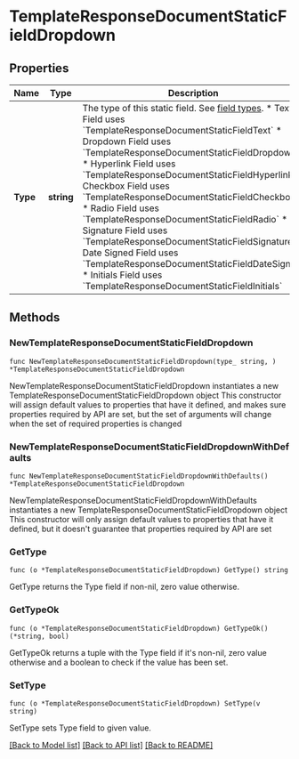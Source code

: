 # TemplateResponseDocumentStaticFieldDropdown

## Properties

Name | Type | Description | Notes
------------ | ------------- | ------------- | -------------
**Type** | **string** | The type of this static field. See [field types](/api/reference/constants/#field-types).  * Text Field uses &#x60;TemplateResponseDocumentStaticFieldText&#x60; * Dropdown Field uses &#x60;TemplateResponseDocumentStaticFieldDropdown&#x60; * Hyperlink Field uses &#x60;TemplateResponseDocumentStaticFieldHyperlink&#x60; * Checkbox Field uses &#x60;TemplateResponseDocumentStaticFieldCheckbox&#x60; * Radio Field uses &#x60;TemplateResponseDocumentStaticFieldRadio&#x60; * Signature Field uses &#x60;TemplateResponseDocumentStaticFieldSignature&#x60; * Date Signed Field uses &#x60;TemplateResponseDocumentStaticFieldDateSigned&#x60; * Initials Field uses &#x60;TemplateResponseDocumentStaticFieldInitials&#x60; | [default to "dropdown"]

## Methods

### NewTemplateResponseDocumentStaticFieldDropdown

`func NewTemplateResponseDocumentStaticFieldDropdown(type_ string, ) *TemplateResponseDocumentStaticFieldDropdown`

NewTemplateResponseDocumentStaticFieldDropdown instantiates a new TemplateResponseDocumentStaticFieldDropdown object
This constructor will assign default values to properties that have it defined,
and makes sure properties required by API are set, but the set of arguments
will change when the set of required properties is changed

### NewTemplateResponseDocumentStaticFieldDropdownWithDefaults

`func NewTemplateResponseDocumentStaticFieldDropdownWithDefaults() *TemplateResponseDocumentStaticFieldDropdown`

NewTemplateResponseDocumentStaticFieldDropdownWithDefaults instantiates a new TemplateResponseDocumentStaticFieldDropdown object
This constructor will only assign default values to properties that have it defined,
but it doesn't guarantee that properties required by API are set

### GetType

`func (o *TemplateResponseDocumentStaticFieldDropdown) GetType() string`

GetType returns the Type field if non-nil, zero value otherwise.

### GetTypeOk

`func (o *TemplateResponseDocumentStaticFieldDropdown) GetTypeOk() (*string, bool)`

GetTypeOk returns a tuple with the Type field if it's non-nil, zero value otherwise
and a boolean to check if the value has been set.

### SetType

`func (o *TemplateResponseDocumentStaticFieldDropdown) SetType(v string)`

SetType sets Type field to given value.



[[Back to Model list]](../README.md#documentation-for-models) [[Back to API list]](../README.md#documentation-for-api-endpoints) [[Back to README]](../README.md)


